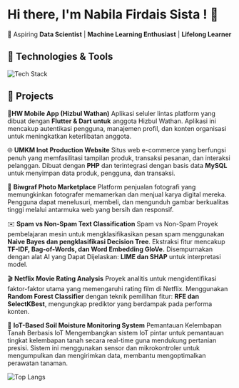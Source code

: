# Hi there, I'm Nabila Firdais Sista ! 👋

🚀 Aspiring **Data Scientist** | **Machine Learning Enthusiast** | **Lifelong Learner**


## 🔧 Technologies & Tools
![Tech Stack](https://skillicons.dev/icons?i=py,css,html,c++,js,java,sklearn,pandas,numpy,matplotlib,seaborn,tensorflow,keras,jupyter,vscode,git,github,laravel,gradio,postman&theme=light)

## 🧪 Projects

📱**HW Mobile App (Hizbul Wathan)**
Aplikasi seluler lintas platform yang dibuat dengan **Flutter & Dart untuk** anggota Hizbul Wathan. Aplikasi ini mencakup autentikasi pengguna, manajemen profil, dan konten organisasi untuk meningkatkan keterlibatan anggota.

🌐 **UMKM Inot Production Website**
Situs web e-commerce yang berfungsi penuh yang memfasilitasi tampilan produk, transaksi pesanan, dan interaksi pelanggan. Dibuat dengan **PHP** dan terintegrasi dengan basis data **MySQL** untuk menyimpan data produk, pengguna, dan transaksi.

📸 **Biwgraf Photo Marketplace**
Platform penjualan fotografi yang memungkinkan fotografer memamerkan dan menjual karya digital mereka. Pengguna dapat menelusuri, membeli, dan mengunduh gambar berkualitas tinggi melalui antarmuka web yang bersih dan responsif.

✉️ **Spam vs Non-Spam Text Classification**
Spam vs Non-Spam
Proyek pembelajaran mesin untuk mengklasifikasikan pesan spam menggunakan **Naive Bayes dan pengklasifikasi Decision Tree**. Ekstraksi fitur mencakup **TF-IDF, Bag-of-Words, dan Word Embedding GloVe.** Disempurnakan dengan alat AI yang Dapat Dijelaskan: **LIME dan SHAP** untuk interpretasi model.

🎬 **Netflix Movie Rating Analysis**
Proyek analitis untuk mengidentifikasi faktor-faktor utama yang memengaruhi rating film di Netflix. Menggunakan **Random Forest Classifier** dengan teknik pemilihan fitur: **RFE dan SelectKBest**, mengungkap prediktor yang berdampak pada performa konten.

🌱 **IoT-Based Soil Moisture Monitoring System**
Pemantauan Kelembapan Tanah Berbasis IoT
Mengembangkan sistem IoT pintar untuk pemantauan tingkat kelembapan tanah secara real-time guna mendukung pertanian presisi. Sistem ini menggunakan sensor dan mikrokontroler untuk mengumpulkan dan mengirimkan data, membantu mengoptimalkan perawatan tanaman.

![Top Langs](https://github-readme-stats.vercel.app/api/top-langs/?username=nabilafirdaiss&layout=compact&theme=onedark)

